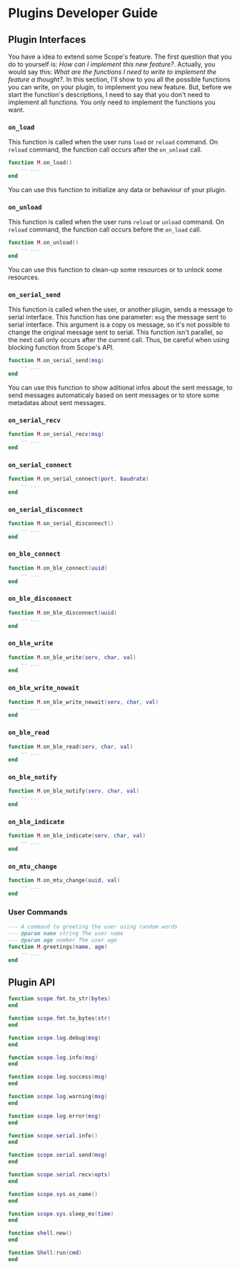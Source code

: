 # Plugins Developer Guide

## Plugin Interfaces

You have a idea to extend some Scope's feature. The first question that you do to yourself is: _How can I implement this new 
feature?_. Actually, you would say this: _What are the functions I need to write to implement the feature a thought?_. In this
section, I'll show to you all the possible functions you can write, on your plugin, to implement you new feature. But, before
we start the function's descriptions, I need to say that you don't need to implement all functions. You only need to implement
the functions you want.


### `on_load`

This function is called when the user runs `load` or `reload` command. On `reload` command, the function call occurs after the 
`on_unload` call. 

```lua
function M.on_load()
    -- ...
end
```

You can use this function to initialize any data or behaviour of your plugin.

### `on_unload`

This function is called when the user runs `reload` or `unload` command. On `reload` command, the function call occurs before the
`on_load` call. 

```lua
function M.on_unload()
    -- ...
end
```

You can use this function to clean-up some resources or to unlock some resources.

### `on_serial_send`

This function is called when the user, or another plugin, sends a message to serial interface. This function has one parameter: 
`msg` the message sent to serial interface. This argument is a copy os message, so it's not possible to change the original message
sent to serial. This function isn't parallel, so the next call only occurs after the current call. Thus, be careful when using 
blocking function from Scope's API.

```lua
function M.on_serial_send(msg)
    -- ...
end
```

You can use this function to show aditional infos about the sent message, to send messages automaticaly based on sent messages
or to store some metadatas about sent messages.

### `on_serial_recv`

```lua
function M.on_serial_recv(msg)
    -- ...
end
```

### `on_serial_connect`

```lua
function M.on_serial_connect(port, baudrate)
    -- ...
end
```

### `on_serial_disconnect`

```lua
function M.on_serial_disconnect()
    -- ...
end
```

### `on_ble_connect`

```lua
function M.on_ble_connect(uuid)
    -- ...
end
```

### `on_ble_disconnect`

```lua
function M.on_ble_disconnect(uuid)
    -- ...
end
```

### `on_ble_write`

```lua
function M.on_ble_write(serv, char, val)
    -- ...
end
```

### `on_ble_write_nowait`

```lua
function M.on_ble_write_nowait(serv, char, val)
    -- ...
end
```

### `on_ble_read`

```lua
function M.on_ble_read(serv, char, val)
    -- ...
end
```

### `on_ble_notify`

```lua
function M.on_ble_notify(serv, char, val)
    -- ...
end
```

### `on_ble_indicate`

```lua
function M.on_ble_indicate(serv, char, val)
    -- ...
end
```

### `on_mtu_change`

```lua
function M.on_mtu_change(uuid, val)
    -- ...
end
```

### User Commands

```lua
--- A command to greeting the user using random words
--- @param name string The user name
--- @param age number The user age
function M.greetings(name, age)
    -- ...
end
```


## Plugin API

```lua
function scope.fmt.to_str(bytes)
end
```

```lua
function scope.fmt.to_bytes(str)
end
```

```lua
function scope.log.debug(msg)
end
```

```lua
function scope.log.info(msg)
end
```

```lua
function scope.log.success(msg)
end
```

```lua
function scope.log.warning(msg)
end
```

```lua
function scope.log.error(msg)
end
```

```lua
function scope.serial.info()
end
```

```lua
function scope.serial.send(msg)
end
```

```lua
function scope.serial.recv(opts)
end
```

```lua
function scope.sys.os_name()
end
```
    
```lua
function scope.sys.sleep_ms(time)
end
```

```lua
function shell.new()
end
```

```lua
function Shell:run(cmd)
end
```
